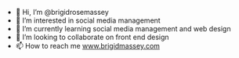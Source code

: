- 👋 Hi, I’m @brigidrosemassey
- 👀 I’m interested in social media management
- 🌱 I’m currently learning social media management and web design
- 💞️ I’m looking to collaborate on front end design
- 📫 How to reach me www.brigidmassey.com

<!---
brigidrosemassey/brigidrosemassey is a ✨ special ✨ repository because its `README.md` (this file) appears on your GitHub profile.
You can click the Preview link to take a look at your changes.
--->

